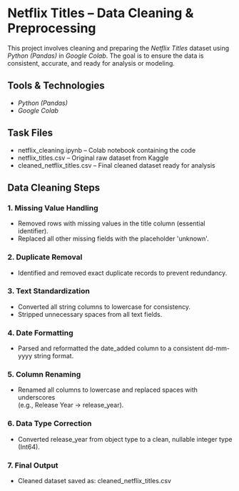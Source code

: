 # Netflix Titles – Data Cleaning & Preprocessing

This project involves cleaning and preparing the *Netflix Titles* dataset using *Python (Pandas)* in *Google Colab*. The goal is to ensure the data is consistent, accurate, and ready for analysis or modeling.


## Tools & Technologies
- *Python (Pandas)*
- *Google Colab*


## Task Files
- netflix_cleaning.ipynb – Colab notebook containing the code  
- netflix_titles.csv – Original raw dataset from Kaggle  
- cleaned_netflix_titles.csv – Final cleaned dataset ready for analysis  


## Data Cleaning Steps

### 1. Missing Value Handling
- Removed rows with missing values in the title column (essential identifier).
- Replaced all other missing fields with the placeholder 'unknown'.

### 2. Duplicate Removal
- Identified and removed exact duplicate records to prevent redundancy.

### 3. Text Standardization
- Converted all string columns to lowercase for consistency.
- Stripped unnecessary spaces from all text fields.

### 4. Date Formatting
- Parsed and reformatted the date_added column to a consistent dd-mm-yyyy string format.

### 5. Column Renaming
- Renamed all columns to lowercase and replaced spaces with underscores  
  (e.g., Release Year → release_year).

### 6. Data Type Correction
- Converted release_year from object type to a clean, nullable integer type (Int64).

### 7. Final Output
- Cleaned dataset saved as: cleaned_netflix_titles.csv
